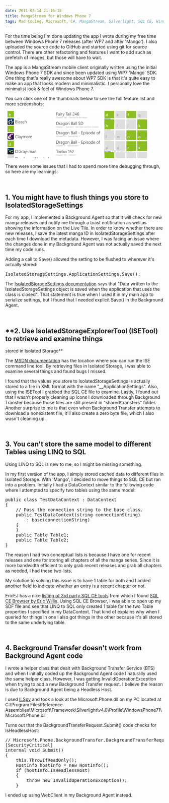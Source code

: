 ```yaml
---
date: 2011-08-14 21:16:18
title: MangaStream for Windows Phone 7
tags: Mad Coding, Microsoft, C#, MangaStream, Silverlight, SQL CE, Windows Phone 7, WP7
---
```

For the time being I'm done updating the app I wrote during my free time
between Windows Phone 7 releases (after WP7 and after 'Mango'). I also uploaded
the source code to GitHub and started using git for source control. There are
other refactoring and features I want to add such as prefetch of images, but
those will have to wait.

The app is a MangaStream mobile client originally written using the initial
Windows Phone 7 SDK and since been updated using WP7 'Mango' SDK. One thing
that's really awesome about WP7 SDK is that it's quite easy to make an app that
looks modern and minimalistic. I personally love the minimalist look & feel of
Windows Phone 7.

You can click one of the thumbnails below to see the full feature list and more
screenshots:

[![](/images/MangaStream1-150x150.png)][1]
[![](/images/MangaStream2-150x150.png)][1]
[![](/images/MangaStream3-150x150.png)][1]

There were some issues that I had to spend more time debugging through, so here
are my learnings:

<br>

## **1. You might have to flush things you store to IsolatedStorageSettings**

For my app, I implemented a Background Agent so that it will check for new
manga releases and notify me through a toast notification as well as showing
the information on the Live Tile. In order to know whether there are new
releases, I save the latest manga ID in IsolatedStorageSettings after each time
I download the metadata. However, I was facing an issue where the changes done
in my Background Agent was not actually saved the next time my code runs.

Adding a call to Save() allowed the setting to be flushed to wherever it's
actually stored:

<pre class="brush:csharp">
IsolatedStorageSettings.ApplicationSettings.Save();
</pre>

The [IsolatedStorageSettings documentation][2] says that "Data written to the
IsolatedStorageSettings object is saved when the application that uses the
class is closed". That statement is true when I used it in my main app to
serialize settings, but I found that I needed explicit Save() in the Background
Agent.

<br>

## **2. Use IsolatedStorageExplorerTool (ISETool) to retrieve and examine things
stored in Isolated Storage**

The [MSDN documentation][3] has the location where you can run the ISE command
line tool. By retrieving files in Isolated Storage, I was able to examine
several things and found bugs I missed.

I found that the values you store to IsolatedStorageSettings is actually stored
to a file in XML format with the name "__ApplicationSettings". Also, using the
ISETool I grabbed the SQL CE file to examine. Lastly, I found out that I wasn't
properly cleaning up icons I downloaded through Background Transfer because
those files are still present in "shared\transfers" folder. Another surprise to
me is that even when Background Transfer attempts to download a nonexistent
file, it'll also create a zero byte file, which I also wasn't cleaning up.

<br>

## **3. You can't store the same model to different Tables using LINQ to SQL**

Using LINQ to SQL is new to me, so I might be missing something.

In my first version of the app, I simply stored cached data to different files
in Isolated Storage. With 'Mango', I decided to move things to SQL CE but ran
into a problem. Initially I had a DataContext similar to the following code
where I attempted to specify two tables using the same model:

<pre class="brush:csharp">
public class TestDataContext : DataContext
{
    // Pass the connection string to the base class.
    public TestDataContext(string connectionString)
        : base(connectionString)
    {
    }
    public Table<TestModel> Table1;
    public Table<TestModel> Table2;
}
</pre>

The reason I had two conceptual lists is because I have one for recent releases
and one for storing all chapters of all the manga series. Since it is more
bandwidth efficient to only grab recent releases and grab all chapters as
needed, I had these two lists.

My solution to solving this issue is to have 1 table for both and I added
another field to indicate whether an entry is a recent chapter or not.

EricEJ has a nice [listing of 3rd party SQL CE tools][4] from which I found
[SQL CE Browser by Eric Willis][5]. Using SQL CE Browser, I was able to open up
my SDF file and see that LINQ to SQL only created 1 table for the two
Table<TestModel> properties I specified in my DataContext. That kind of
explains why when I queried for things in one I also got things in the other
because it's all stored to the same underlying table.

<br>

## **4. Background Transfer doesn't work from Background Agent code**

I wrote a helper class that dealt with Background Transfer Service (BTS) and
when I initially coded up the Background Agent code I naturally used the same
helper class. However, I was getting InvalidOperationException when trying to
add a new Background Transfer request. I believe the reason is due to
Background Agent being a Headless Host.

I used [ILSpy](http://wiki.sharpdevelop.net/ILSpy.ashx) and took a look at the
Microsoft.Phone.dll on my PC located at C:\\Program Files\\Reference
Assemblies\\Microsoft\\Framework\\Silverlight\\v4.0\\Profile\\WindowsPhone71\\Microsoft.Phone.dll

Turns out that the BackgroundTransferRequest.Submit() code checks for
IsHeadlessHost:

<pre class="brush:csharp">
// Microsoft.Phone.BackgroundTransfer.BackgroundTransferRequest
[SecurityCritical]
internal void Submit()
{
    this.ThrowIfReadOnly();
    HostInfo hostInfo = new HostInfo();
    if (hostInfo.IsHeadlessHost)
    {
        throw new InvalidOperationException();
    }
</pre>

I ended up using WebClient in my Background Agent instead.

  [1]: /mangastream-for-windows-phone-7/
  [2]: http://msdn.microsoft.com/en-us/library/system.io.isolatedstorage.isolatedstoragesettings.save(v=VS.95).aspx
  [3]: http://msdn.microsoft.com/en-us/library/hh286408(v=vs.92).aspx
  [4]: http://erikej.blogspot.com/2009/04/sql-compact-3rd-party-tools.html
  [5]: http://notes.ericwillis.com/2009/12/sql-ce-browser-v-110/
